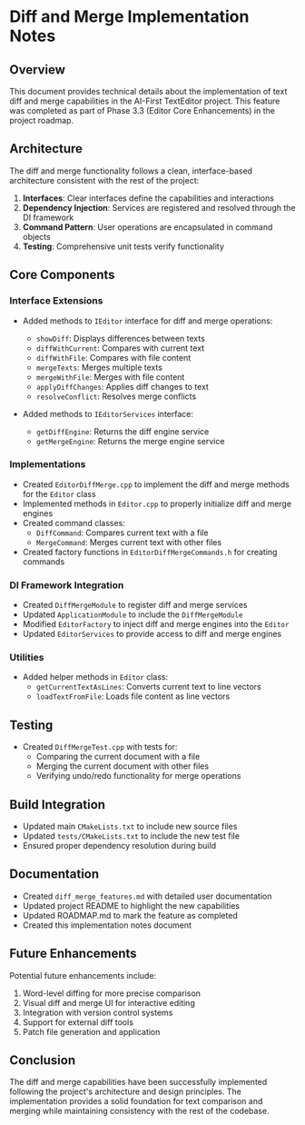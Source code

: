 # Diff and Merge Implementation Notes

## Overview

This document provides technical details about the implementation of text diff and merge capabilities in the AI-First TextEditor project. This feature was completed as part of Phase 3.3 (Editor Core Enhancements) in the project roadmap.

## Architecture

The diff and merge functionality follows a clean, interface-based architecture consistent with the rest of the project:

1. **Interfaces**: Clear interfaces define the capabilities and interactions
2. **Dependency Injection**: Services are registered and resolved through the DI framework
3. **Command Pattern**: User operations are encapsulated in command objects
4. **Testing**: Comprehensive unit tests verify functionality

## Core Components

### Interface Extensions

- Added methods to `IEditor` interface for diff and merge operations:
  - `showDiff`: Displays differences between texts
  - `diffWithCurrent`: Compares with current text
  - `diffWithFile`: Compares with file content
  - `mergeTexts`: Merges multiple texts
  - `mergeWithFile`: Merges with file content
  - `applyDiffChanges`: Applies diff changes to text
  - `resolveConflict`: Resolves merge conflicts

- Added methods to `IEditorServices` interface:
  - `getDiffEngine`: Returns the diff engine service
  - `getMergeEngine`: Returns the merge engine service

### Implementations

- Created `EditorDiffMerge.cpp` to implement the diff and merge methods for the `Editor` class
- Implemented methods in `Editor.cpp` to properly initialize diff and merge engines
- Created command classes:
  - `DiffCommand`: Compares current text with a file
  - `MergeCommand`: Merges current text with other files
- Created factory functions in `EditorDiffMergeCommands.h` for creating commands

### DI Framework Integration

- Created `DiffMergeModule` to register diff and merge services
- Updated `ApplicationModule` to include the `DiffMergeModule`
- Modified `EditorFactory` to inject diff and merge engines into the `Editor`
- Updated `EditorServices` to provide access to diff and merge engines

### Utilities

- Added helper methods in `Editor` class:
  - `getCurrentTextAsLines`: Converts current text to line vectors
  - `loadTextFromFile`: Loads file content as line vectors

## Testing

- Created `DiffMergeTest.cpp` with tests for:
  - Comparing the current document with a file
  - Merging the current document with other files
  - Verifying undo/redo functionality for merge operations

## Build Integration

- Updated main `CMakeLists.txt` to include new source files
- Updated `tests/CMakeLists.txt` to include the new test file
- Ensured proper dependency resolution during build

## Documentation

- Created `diff_merge_features.md` with detailed user documentation
- Updated project README to highlight the new capabilities
- Updated ROADMAP.md to mark the feature as completed
- Created this implementation notes document

## Future Enhancements

Potential future enhancements include:

1. Word-level diffing for more precise comparison
2. Visual diff and merge UI for interactive editing
3. Integration with version control systems
4. Support for external diff tools
5. Patch file generation and application

## Conclusion

The diff and merge capabilities have been successfully implemented following the project's architecture and design principles. The implementation provides a solid foundation for text comparison and merging while maintaining consistency with the rest of the codebase. 